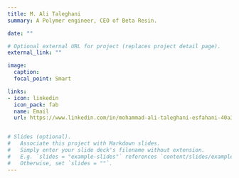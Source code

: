 ```yaml
---
title: M. Ali Taleghani
summary: A Polymer engineer, CEO of Beta Resin.

date: ""

# Optional external URL for project (replaces project detail page).
external_link: ""

image:
  caption:
  focal_point: Smart

links:
- icon: linkedin
  icon_pack: fab
  name: Email
  url: https://www.linkedin.com/in/mohammad-ali-taleghani-esfahani-40a313184/


# Slides (optional).
#   Associate this project with Markdown slides.
#   Simply enter your slide deck's filename without extension.
#   E.g. `slides = "example-slides"` references `content/slides/example-slides.md`.
#   Otherwise, set `slides = ""`.
---
```

